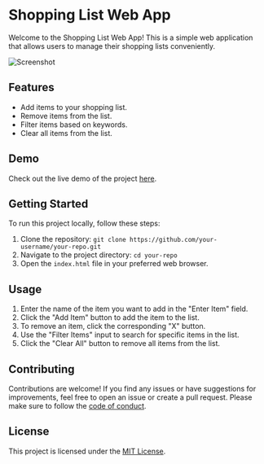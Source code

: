 # Shopping List Web App

Welcome to the Shopping List Web App! This is a simple web application that allows users to manage their shopping lists conveniently.

![Screenshot](screenshot.png)

## Features

- Add items to your shopping list.
- Remove items from the list.
- Filter items based on keywords.
- Clear all items from the list.

## Demo

Check out the live demo of the project [here](https://your-demo-link.com).

## Getting Started

To run this project locally, follow these steps:

1. Clone the repository: `git clone https://github.com/your-username/your-repo.git`
2. Navigate to the project directory: `cd your-repo`
3. Open the `index.html` file in your preferred web browser.

## Usage

1. Enter the name of the item you want to add in the "Enter Item" field.
2. Click the "Add Item" button to add the item to the list.
3. To remove an item, click the corresponding "X" button.
4. Use the "Filter Items" input to search for specific items in the list.
5. Click the "Clear All" button to remove all items from the list.

## Contributing

Contributions are welcome! If you find any issues or have suggestions for improvements, feel free to open an issue or create a pull request. Please make sure to follow the [code of conduct](CODE_OF_CONDUCT.md).

## License

This project is licensed under the [MIT License](LICENSE).
